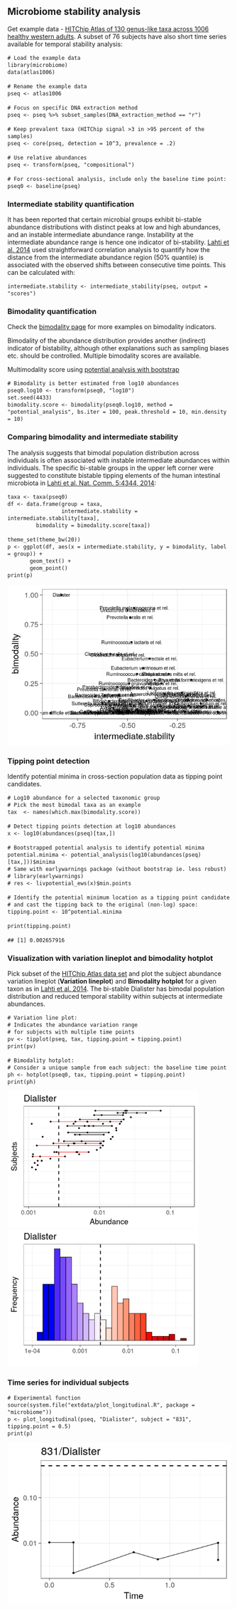 <!--
  %\VignetteEngine{knitr::rmarkdown}
  %\VignetteIndexEntry{microbiome tutorial - stability}
  %\usepackage[utf8]{inputenc}
  %\VignetteEncoding{UTF-8}  
-->
Microbiome stability analysis
-----------------------------

Get example data - [HITChip Atlas of 130 genus-like taxa across 1006
healthy western
adults](http://www.nature.com/ncomms/2014/140708/ncomms5344/full/ncomms5344.html).
A subset of 76 subjects have also short time series available for
temporal stability analysis:

    # Load the example data
    library(microbiome)
    data(atlas1006)

    # Rename the example data
    pseq <- atlas1006

    # Focus on specific DNA extraction method
    pseq <- pseq %>% subset_samples(DNA_extraction_method == "r")

    # Keep prevalent taxa (HITChip signal >3 in >95 percent of the samples)
    pseq <- core(pseq, detection = 10^3, prevalence = .2)

    # Use relative abundances
    pseq <- transform(pseq, "compositional")

    # For cross-sectional analysis, include only the baseline time point:
    pseq0 <- baseline(pseq)

### Intermediate stability quantification

It has been reported that certain microbial groups exhibit bi-stable
abundance distributions with distinct peaks at low and high abundances,
and an instable intermediate abundance range. Instability at the
intermediate abundance range is hence one indicator of bi-stability.
[Lahti et al.
2014](http://www.nature.com/ncomms/2014/140708/ncomms5344/full/ncomms5344.html)
used straightforward correlation analysis to quantify how the distance
from the intermediate abundance region (50% quantile) is associated with
the observed shifts between consecutive time points. This can be
calculated with:

    intermediate.stability <- intermediate_stability(pseq, output = "scores")

### Bimodality quantification

Check the [bimodality page](Bimodality.md) for more examples on
bimodality indicators.

Bimodality of the abundance distribution provides another (indirect)
indicator of bistability, although other explanations such as sampling
biases etc. should be controlled. Multiple bimodality scores are
available.

Multimodality score using [potential analysis with
bootstrap](http://www.nature.com/ncomms/2014/140708/ncomms5344/full/ncomms5344.html)

    # Bimodality is better estimated from log10 abundances
    pseq0.log10 <- transform(pseq0, "log10")
    set.seed(4433)
    bimodality.score <- bimodality(pseq0.log10, method = "potential_analysis", bs.iter = 100, peak.threshold = 10, min.density = 10)

### Comparing bimodality and intermediate stability

The analysis suggests that bimodal population distribution across
individuals is often associated with instable intermediate abundances
within individuals. The specific bi-stable groups in the upper left
corner were suggested to constitute bistable tipping elements of the
human intestinal microbiota in [Lahti et al. Nat. Comm. 5:4344,
2014](http://www.nature.com/ncomms/2014/140708/ncomms5344/full/ncomms5344.html):

    taxa <- taxa(pseq0)
    df <- data.frame(group = taxa,
                     intermediate.stability = intermediate.stability[taxa],
             bimodality = bimodality.score[taxa])

    theme_set(theme_bw(20))
    p <- ggplot(df, aes(x = intermediate.stability, y = bimodality, label = group)) +
           geom_text() +
           geom_point() 
    print(p)

![](Stability_files/figure-markdown_strict/bimodalitybistability-1.png)

### Tipping point detection

Identify potential minima in cross-section population data as tipping
point candidates.

    # Log10 abundance for a selected taxonomic group
    # Pick the most bimodal taxa as an example
    tax  <- names(which.max(bimodality.score))

    # Detect tipping points detection at log10 abundances 
    x <- log10(abundances(pseq)[tax,])

    # Bootstrapped potential analysis to identify potential minima
    potential.minima <- potential_analysis(log10(abundances(pseq)[tax,]))$minima
    # Same with earlywarnings package (without bootstrap ie. less robust)
    # library(earlywarnings)
    # res <- livpotential_ews(x)$min.points

    # Identify the potential minimum location as a tipping point candidate
    # and cast the tipping back to the original (non-log) space:
    tipping.point <- 10^potential.minima

    print(tipping.point)

    ## [1] 0.002657916

### Visualization with variation lineplot and bimodality hotplot

Pick subset of the [HITChip Atlas data
set](http://doi.org/10.5061/dryad.pk75d) and plot the subject abundance
variation lineplot (**Variation lineplot**) and **Bimodality hotplot**
for a given taxon as in [Lahti et al.
2014](http://www.nature.com/ncomms/2014/140708/ncomms5344/full/ncomms5344.html).
The bi-stable Dialister has bimodal population distribution and reduced
temporal stability within subjects at intermediate abundances.

    # Variation line plot:
    # Indicates the abundance variation range
    # for subjects with multiple time points
    pv <- tipplot(pseq, tax, tipping.point = tipping.point)
    print(pv)

    # Bimodality hotplot:
    # Consider a unique sample from each subject: the baseline time point 
    ph <- hotplot(pseq0, tax, tipping.point = tipping.point)
    print(ph)

<img src="Stability_files/figure-markdown_strict/stability-variationplot-1.png" width="430px" /><img src="Stability_files/figure-markdown_strict/stability-variationplot-2.png" width="430px" />

### Time series for individual subjects

    # Experimental function 
    source(system.file("extdata/plot_longitudinal.R", package = "microbiome"))
    p <- plot_longitudinal(pseq, "Dialister", subject = "831", tipping.point = 0.5)
    print(p)

![](Stability_files/figure-markdown_strict/homogeneity-timeseries-1.png)
